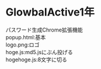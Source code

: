 # GlowbalActive1年
パスワード生成Chrome拡張機能  
popup.html:基本  
logo.png:ロゴ  
hoge.js:md5.jsにぶん投げる  
hogehoge.js:8文字に切る  
